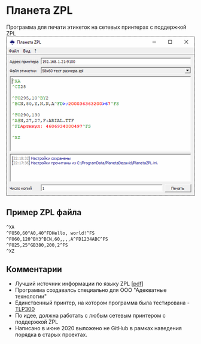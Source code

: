 # Планета ZPL
Программа для печати этикеток на сетевых принтерах c поддержкой ZPL
![Скриншот программы](/img/screenshot.png)
## Пример ZPL файла
    ^XA
    ^FO50,60^A0,40^FDHello, world!^FS
    ^FO60,120^BY3^BCN,60,,,,A^FD1234ABC^FS
    ^FO25,25^GB380,200,2^FS
    ^XZ

## Комментарии
* Лучший источник информации по языку ZPL [[pdf](https://www.zebra.com/content/dam/zebra_new_ia/en-us/manuals/printers/common/programming/zpl-zbi2-pm-en.pdf)]
* Программа создавалсь специально для ООО "Адекватные технологии"   
* Единственный принтер, на котором программа была тестирована - [TLP300](https://www.hprt.com/Product/4-inch-Thermal-Transfer-Label-Printer.html)
* По идее, должна работать с любым сетевым принтером с поддержкой ZPL
* Написано в июне 2020 выложено не GitHub в рамках наведения порядка в старых проектах.
